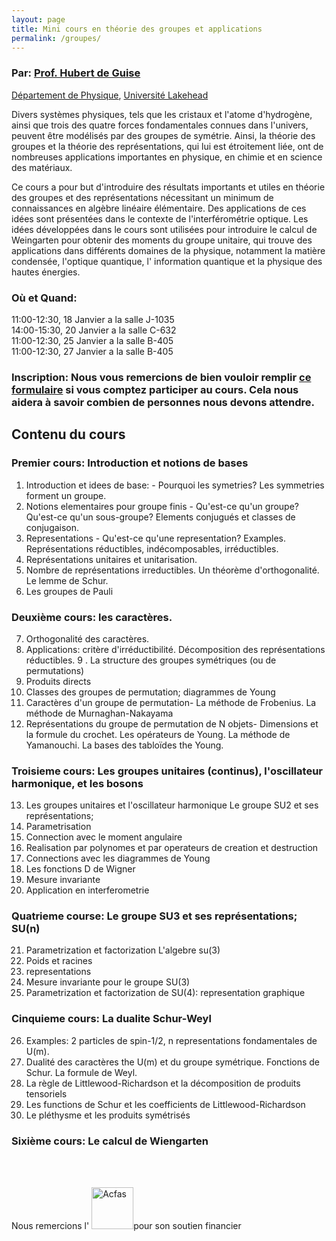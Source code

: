 ```yaml
---
layout: page
title: Mini cours en théorie des groupes et applications
permalink: /groupes/
---
```


### Par: [Prof. Hubert de Guise](https://hdeguise.lakeheadu.ca/)

[Département de Physique](http://physics.lakeheadu.ca/), [Université Lakehead](https://www.lakeheadu.ca/)

Divers systèmes physiques, tels que les cristaux et l'atome d'hydrogène, ainsi que trois des quatre forces fondamentales connues dans l'univers, peuvent être modélisés par des groupes de symétrie. Ainsi, la théorie des groupes et la théorie des représentations, qui lui est étroitement liée, ont de nombreuses applications importantes en physique, en chimie et en science des matériaux. 

Ce cours a pour but d'introduire des résultats importants et utiles en théorie des groupes et des représentations nécessitant un minimum de connaissances en algèbre linéaire élémentaire. Des applications de ces idées sont présentées dans le contexte de l'interférométrie optique.
Les idées développées dans le cours sont utilisées pour introduire le calcul de Weingarten pour obtenir des moments du groupe unitaire, qui trouve des applications dans différents domaines de la physique, notamment la matière condensée, l'optique quantique, l' information quantique et la physique des hautes énergies.

### **Où et Quand**: 

11:00-12:30, 18 Janvier a la salle J-1035 <br>
14:00-15:30, 20 Janvier a la salle C-632 <br>
11:00-12:30, 25 Janvier a la salle B-405 <br>
11:00-12:30, 27 Janvier a la salle B-405 <br>

### **Inscription**: Nous vous remercions de bien vouloir remplir [ce formulaire](https://forms.gle/JiLQ1SmaD1yDwogz5) si vous comptez participer au cours. Cela nous aidera à savoir combien de personnes nous devons attendre.


## Contenu du cours


### Premier cours: Introduction et notions de bases
1. Introduction et idees de base: - Pourquoi les symetries?  Les symmetries forment un groupe.
2. Notions elementaires pour groupe finis - Qu'est-ce qu'un groupe?  Qu'est-ce qu'un sous-groupe?  Elements conjugués et classes de conjugaison.
3. Representations - Qu'est-ce qu'une representation?  Examples.  Représentations réductibles, indécomposables, irréductibles.
4. Représentations unitaires et unitarisation.
5. Nombre de représentations irreductibles.  Un théorème d'orthogonalité.  Le lemme de Schur.
6. Les groupes de Pauli

### Deuxième cours: les caractères.
7. Orthogonalité des caractères.
8. Applications: critère d'irréductibilité.  Décomposition des représentations réductibles.
9 . La structure des groupes symétriques (ou de permutations)
9. Produits directs
10. Classes des groupes de permutation; diagrammes de Young
11. Caractères  d'un groupe de permutation- La méthode de Frobenius.  La méthode de Murnaghan-Nakayama
12. Représentations du groupe de permutation de N objets- Dimensions et la formule du crochet. Les opérateurs de Young.  La méthode de Yamanouchi.  La bases des tabloïdes the Young.

### Troisieme cours: Les groupes unitaires (continus), l'oscillateur harmonique, et les bosons
13. Les groupes unitaires et l'oscillateur harmonique
 Le groupe SU2 et ses représentations;
14.  Parametrisation
15. Connection avec le moment angulaire
16. Realisation par polynomes et par operateurs de creation et destruction
17. Connections avec les diagrammes de Young
18. Les fonctions D de Wigner
19. Mesure invariante
20. Application en interferometrie


### Quatrieme course:  Le groupe SU3 et ses représentations; SU(n)
21. Parametrization et factorization
L'algebre su(3)
22. Poids et racines
23. representations
24. Mesure invariante pour le groupe SU(3)
25. Parametrization et factorization de SU(4): representation graphique

### Cinquieme cours: La dualite Schur-Weyl
26. Examples: 2 particles de spin-1/2, n representations fondamentales de U(m).
27. Dualité des caractères the U(m) et du groupe symétrique.  Fonctions de Schur.  La formule de Weyl.
28. La règle de Littlewood-Richardson et la décomposition de produits tensoriels
29. Les functions de Schur et les coefficients de Littlewood-Richardson
30. Le pléthysme et les produits symétrisés

### Sixième cours: Le calcul de Wiengarten


<br>
<br>


Nous remercions l'
<img src="https://github.com/polyquantique/polyquantique.github.io/raw/master/assets/images/acfas.svg"
     alt="Acfas"
     width="67" 
     height="67"
     />pour son soutien financier

<br>
<br>
